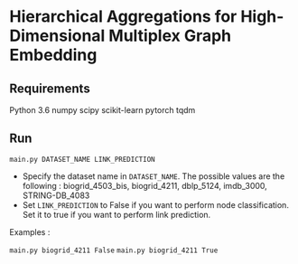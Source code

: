 # Hierarchical Aggregations for High-Dimensional Multiplex Graph Embedding

## Requirements
Python 3.6
numpy
scipy
scikit-learn
pytorch
tqdm

## Run
`main.py DATASET_NAME LINK_PREDICTION`

- Specify the dataset name in `DATASET_NAME`. The possible values are the following : biogrid_4503_bis, biogrid_4211, dblp_5124, imdb_3000, STRING-DB_4083
- Set `LINK_PREDICTION` to False if you want to perform node classification. Set it to true if you want to perform link prediction.

Examples :

`main.py biogrid_4211 False`
`main.py biogrid_4211 True`
